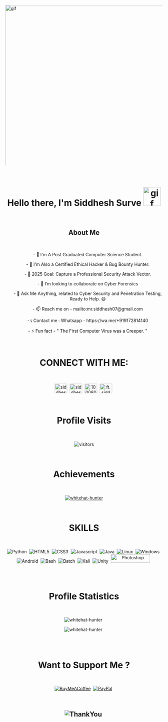 
<p>
    <img align="center" alt="gif" src="https://media.tenor.com/54mjjpuowCgAAAAC/ninjala-jane.gif" width="1015" height="510"/>
</p>

<br>

<p>
<h1 align="center"><b>Hello there, I'm Siddhesh Surve <img alt="gif" src="https://emojipedia-us.s3.amazonaws.com/source/noto-emoji-animations/344/waving-hand_light-skin-tone_1f44b-1f3fb_1f3fb.gif" width="55" height="60"/></b></h1>
</p>


<br>

<h2 align="center">About Me</h2>

<br>

<ul align="center">- 🔭 I'm A Post Graduated Computer Science Student.</ul>
<ul align="center">- 🌱 I'm Also a Certified Ethical Hacker & Bug Bounty Hunter.</ul>
<ul align="center">- 🎯 2025 Goal: Capture a Professional Security Attack Vector.</ul>
<ul align="center">- 👯 I’m looking to collaborate on Cyber Forensics</ul>
<ul align="center">- 💬 Ask Me Anything, related to Cyber Security and Penetration Testing, Ready to Help. 😄</ul>
<ul align="center">- 📫 Reach me on - mailto:mr.siddhesh07@gmail.com </ul>
<ul align="center">-  📞 Contact me : Whatsapp - https://wa.me/+919172814140</ul>
<ul align="center">- ⚡ Fun fact  -  " The First Computer Virus was a Creeper. "</ul>

<br>

<h1 align="center">CONNECT WITH ME: </h1>

<br>

<p align="center">
<a href="https://twitter.com/siddhes66941635" target="blank"><img align="center" src="https://raw.githubusercontent.com/rahuldkjain/github-profile-readme-generator/master/src/images/icons/Social/twitter.svg" alt="siddhes66941635" height="30" width="40" /></a>&nbsp;
<a href="https://linkedin.com/in/siddhesh-surve-785387231" target="blank"><img align="center" src="https://raw.githubusercontent.com/rahuldkjain/github-profile-readme-generator/master/src/images/icons/Social/linked-in-alt.svg" alt="siddhesh-surve-785387231" height="30" width="40" /></a>&nbsp;
<a href="https://fb.com/100080158616594" target="blank"><img align="center" src="https://raw.githubusercontent.com/rahuldkjain/github-profile-readme-generator/master/src/images/icons/Social/facebook.svg" alt="100080158616594" height="30" width="40" /></a>&nbsp;
<a href="https://instagram.com/ft.siddhesh" target="blank"><img align="center" src="https://raw.githubusercontent.com/rahuldkjain/github-profile-readme-generator/master/src/images/icons/Social/instagram.svg" alt="ft.siddhesh" height="30" width="40" /></a>&nbsp;
</p>


<br>

<h1 align="center"> Profile Visits </h1>

<br>

<p align="center">
    <img align="center" alt="visitors" src="https://profile-counter.glitch.me/WhiteHat-Hunter/count.svg" />
</p>

<br>

<h1 align="center">Achievements</h1>

<br>

<p align="center"> <a href="https://github.com/ryo-ma/github-profile-trophy"><img src="https://github-profile-trophy.vercel.app/?username=whitehat-hunter" alt="whitehat-hunter" /></a> </p>

<br>

<h1 align="center">SKILLS</h1>

<br>

<p align="center">
<img src="https://img.shields.io/badge/Python-3776AB?style=for-the-badge&logo=python&logoColor=white" alt="Python"/>&nbsp;
<img src="https://img.shields.io/badge/HTML5-E34F26?style=for-the-badge&logo=html5&logoColor=white" alt="HTML5"/>&nbsp;
<img src="https://img.shields.io/badge/CSS3-1572B6?style=for-the-badge&logo=css3&logoColor=white" alt="CSS3"/>&nbsp;
<img src="https://img.shields.io/badge/JavaScript-F7DF1E?style=for-the-badge&logo=javascript&logoColor=black" alt="Javascript"/>&nbsp;
<img src="https://img.shields.io/badge/Java-ED8B00?style=for-the-badge&logo=java&logoColor=white" alt="Java"/>&nbsp;
<img src="https://img.shields.io/badge/Linux-FCC624?style=for-the-badge&logo=linux&logoColor=black" alt="Linux"/>&nbsp;
<img src="https://img.shields.io/badge/Windows-0078D6?style=for-the-badge&logo=windows&logoColor=white" alt="Windows"/>&nbsp;
<img src="https://img.shields.io/badge/Android-3DDC84?style=for-the-badge&logo=android&logoColor=white" alt="Android"/>&nbsp; 
<img src="https://img.shields.io/badge/GNU%20Bash-4EAA25?style=for-the-badge&logo=GNU%20Bash&logoColor=white" alt="Bash"/>&nbsp;
<img src="https://img.shields.io/badge/windows%20terminal-4D4D4D?style=for-the-badge&logo=windows%20terminal&logoColor=white" alt="Batch"/>&nbsp;
<img src="https://img.shields.io/badge/Kali_Linux-557C94?style=for-the-badge&logo=kali-linux&logoColor=white" alt="Kali"/>&nbsp;
<img src="https://img.shields.io/badge/Unity-100000?style=for-the-badge&logo=unity&logoColor=white" alt="Unity"/>&nbsp;
<img src="https://aleen42.github.io/badges/src/photoshop.svg" width="125" height="27" alt="Photoshop"/>&nbsp;
</p>

<br>
<br>

<h1 align="center"> Profile Statistics </h1>

<br>

<p align="center"><img src="https://github-readme-stats.vercel.app/api/top-langs?username=whitehat-hunter&show_icons=true&locale=en&layout=compact" alt="whitehat-hunter" />&nbsp;</p>
<p align="center"><img src="https://github-readme-stats.vercel.app/api?username=whitehat-hunter&show_icons=true&locale=en" alt="whitehat-hunter" />&nbsp;</p>

<br>
<br>

<h1 align="center">Want to Support Me ?</h1>

<br>

<p align="center">
<a href="https://www.buymeacoffee.com/mrsiddhesh" target="blank"><img src="https://img.shields.io/badge/Buy_Me_A_Coffee-FFDD00?style=for-the-badge&logo=buy-me-a-coffee&logoColor=black" alt="BuyMeACoffee"/></a>&nbsp;
<a href="https://www.paypal.me/mrsiddhesh07" target="blank"><img src="https://img.shields.io/badge/PayPal-00457C?style=for-the-badge&logo=paypal&logoColor=white" alt="PayPal"/></a>&nbsp;
</p>

<br>


<h2 align="center">
<img src="https://email.uplers.com/blog/wp-content/uploads/2017/08/ThankYou-Email-Engagement-Thumbnail.jpg" alt="ThankYou"/>&nbsp;
</h2>
